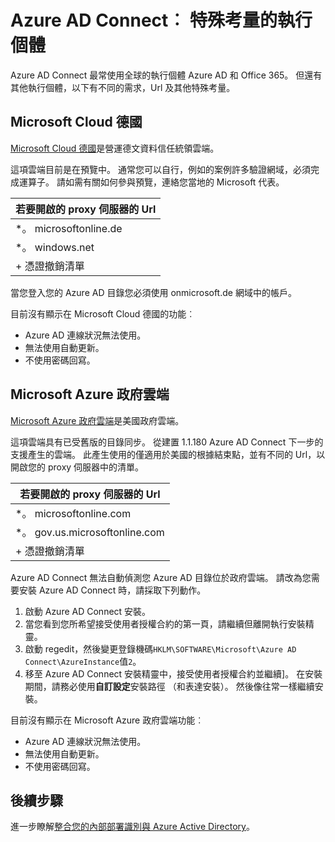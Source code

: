 <properties
    pageTitle="Azure AD Connect︰ 同步處理服務執行個體 |Microsoft Azure"
    description="此頁面文件 Azure AD 執行個體的特殊考量。"
    services="active-directory"
    documentationCenter=""
    authors="andkjell"
    manager="femila"
    editor=""/>

<tags
    ms.service="active-directory"
    ms.workload="identity"
    ms.tgt_pltfrm="na"
    ms.devlang="na"
    ms.topic="article"
    ms.date="06/27/2016"
    ms.author="billmath"/>

# <a name="azure-ad-connect-special-considerations-for-instances"></a>Azure AD Connect︰ 特殊考量的執行個體
Azure AD Connect 最常使用全球的執行個體 Azure AD 和 Office 365。 但還有其他執行個體，以下有不同的需求，Url 及其他特殊考量。

## <a name="microsoft-cloud-germany"></a>Microsoft Cloud 德國
[Microsoft Cloud 德國](http://www.microsoft.de/cloud-deutschland)是營運德文資料信任統領雲端。

這項雲端目前是在預覽中。 通常您可以自行，例如的案例許多驗證網域，必須完成運算子。 請如需有關如何參與預覽，連絡您當地的 Microsoft 代表。

若要開啟的 proxy 伺服器的 Url |
--- |
\*。 microsoftonline.de |
\*。 windows.net |
+ 憑證撤銷清單 |

當您登入您的 Azure AD 目錄您必須使用 onmicrosoft.de 網域中的帳戶。

目前沒有顯示在 Microsoft Cloud 德國的功能︰

- Azure AD 連線狀況無法使用。
- 無法使用自動更新。
- 不使用密碼回寫。

## <a name="microsoft-azure-government-cloud"></a>Microsoft Azure 政府雲端
[Microsoft Azure 政府雲端](https://azure.microsoft.com/features/gov/)是美國政府雲端。

這項雲端具有已受舊版的目錄同步。 從建置 1.1.180 Azure AD Connect 下一步的支援產生的雲端。 此產生使用的僅適用於美國的根據結束點，並有不同的 Url，以開啟您的 proxy 伺服器中的清單。

若要開啟的 proxy 伺服器的 Url |
--- |
\*。 microsoftonline.com |
\*。 gov.us.microsoftonline.com |
+ 憑證撤銷清單 |

Azure AD Connect 無法自動偵測您 Azure AD 目錄位於政府雲端。 請改為您需要安裝 Azure AD Connect 時，請採取下列動作。

1. 啟動 Azure AD Connect 安裝。
2. 當您看到您所希望接受使用者授權合約的第一頁，請繼續但離開執行安裝精靈。
3. 啟動 regedit，然後變更登錄機碼`HKLM\SOFTWARE\Microsoft\Azure AD Connect\AzureInstance`值`2`。
4. 移至 Azure AD Connect 安裝精靈中，接受使用者授權合約並繼續]。 在安裝期間，請務必使用**自訂設定**安裝路徑 （和表達安裝）。 然後像往常一樣繼續安裝。

目前沒有顯示在 Microsoft Azure 政府雲端功能︰

- Azure AD 連線狀況無法使用。
- 無法使用自動更新。
- 不使用密碼回寫。

## <a name="next-steps"></a>後續步驟
進一步瞭解[整合您的內部部署識別與 Azure Active Directory](active-directory-aadconnect.md)。
